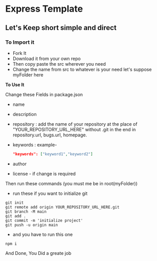 # Express Template

## Let's Keep short simple and direct

### To Import it

- Fork It
- Download it from your own repo
- Then copy paste the src wherever you need
- Change the name from src to whatever is your need let's suppose myFolder here

**To Use It**

Change these Fields in package.json

- name
- description
- repository
  : add the name of your repository at the place of "YOUR_REPOSITORY_URL_HERE" without .git in the end in repository.url, bugs.url, homepage.

- keywords : example-
  ```JSON
  "keywords": ["keyword1","keyword2"]
  ```
- author
- license - if change is required

Then run these commands
(you must me be in root(myFolder))

- run these if you want to initialize git

```shell
git init
git remote add origin YOUR_REPOSITORY_URL_HERE.git
git branch -M main
git add .
git commit -m 'initialize project'
git push -u origin main
```
- and you have to run this one

```shell
npm i
```

And Done,
You Did a greate job
